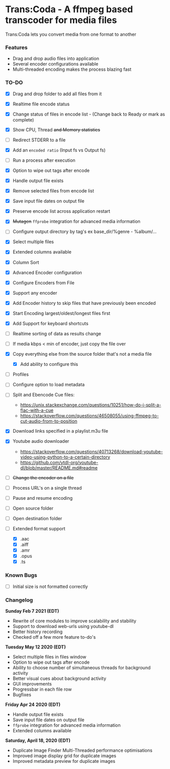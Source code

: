 # Trans:Coda - A ffmpeg based transcoder for media files
Trans:Coda lets you convert media from one format to another

### Features
* Drag and drop audio files into application
* Several encoder configurations available
* Multi-threaded encoding makes the process blazing fast

### TO-DO
- [x] Drag and drop folder to add all files from it
- [x] Realtime file encode status
- [x] Change status of files in encode list - (Change back to Ready or mark as complete)
- [x] Show CPU, Thread ~~and Memory statistics~~
- [ ] Redirect STDERR to a file
- [x] Add an `encoded ratio` (Input fs vs Output fs)
- [ ] Run a process after execution
- [x] Option to wipe out tags after encode
- [x] Handle output file exists
- [x] Remove selected files from encode list
- [x] Save input file dates on output file
- [x] Preserve encode list across application restart
- [x] ~~Mutagen~~ `ffprobe` integration for advanced media information
- [ ] Configure output directory by tag's ex base_dir/%genre - %album/...
- [x] Select multiple files
- [x] Extended columns available
- [x] Column Sort
- [x] Advanced Encoder configuration
- [x] Configure Encoders from File
- [x] Support any encoder
- [x] Add Encoder history to skip files that have previously been encoded
- [x] Start Encoding largest/oldest/longest files first
- [x] Add Support for keyboard shortcuts
- [ ] Realtime sorting of data as results change
- [ ] If media kbps < min of encoder, just copy the file over
- [x] Copy everything else from the source folder that's not a media file
  - [x] Add ability to configure this
- [ ] Profiles
- [ ] Configure option to load metadata  
- [ ] Split and Ebencode Cue files: 
  - https://unix.stackexchange.com/questions/10251/how-do-i-split-a-flac-with-a-cue
  - https://stackoverflow.com/questions/46508055/using-ffmpeg-to-cut-audio-from-to-position
- [x] Download links specified in a playlist.m3u file 
- [x] Youtube audio downloader
  - https://stackoverflow.com/questions/40713268/download-youtube-video-using-python-to-a-certain-directory
  - https://github.com/ytdl-org/youtube-dl/blob/master/README.md#readme
- [ ] ~~Change the encoder on a file~~
- [ ] Process URL's on a single thread
- [ ] Pause and resume encoding
- [ ] Open source folder
- [ ] Open destination folder

- [ ] Extended format support<br>
  - [x] .aac<br>
  - [x] .aiff<br>
  - [x] .amr<br>
  - [x] .opus<br>
  - [x] .ts</del>
  
### Known Bugs
- [ ] Initial size is not formatted correctly

### Changelog
**Sunday Feb 7 2021 (EDT)**
- Rewrite of core modules to improve scalability and stability
- Support to download web-urls using youtube-dl
- Better history recording
- Checked off a few more feature to-do's 

**Tuesday May 12 2020 (EDT)** 
- Select multiple files in files window
- Option to wipe out tags after encode
- Ability to choose number of simultaneous threads for background activity
- Better visual cues about background activity
- GUI improvements
- Progressbar in each file row
- Bugfixes

**Friday Apr 24 2020 (EDT)** 
- Handle output file exists
- Save input file dates on output file
- `ffprobe` integration for advanced media information
- Extended columns available

**Saturday, April 18, 2020 (EDT)**
- Duplicate Image Finder Multi-Threaded performance optimisations
- Improved image display grid for duplicate images
- Improved metadata preview for duplicate images